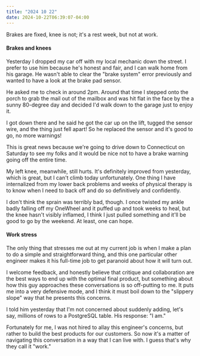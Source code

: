 ```yaml
---
title: "2024 10 22"
date: 2024-10-22T06:39:07-04:00
---
```


Brakes are fixed, knee is not; it's a rest week, but not at work.

#### Brakes and knees

Yesterday I dropped my car off with my local mechanic down the street. I prefer
to use him because he's honest and fair, and I can walk home from his garage. He
wasn't able to clear the "brake system" error previously and wanted to have a
look at the brake pad sensor.

He asked me to check in around 2pm. Around that time I stepped onto the porch to
grab the mail out of the mailbox and was hit flat in the face by the a sunny
80-degree day and decided I'd walk down to the garage just to enjoy it.

I got down there and he said he got the car up on the lift, tugged the sensor
wire, and the thing just fell apart! So he replaced the sensor and it's good to
go, no more warnings!

This is great news because we're going to drive down to Connecticut on Saturday
to see my folks and it would be nice not to have a brake warning going off the
entire time.

My left knee, meanwhile, still hurts. It's definitely improved from yesterday,
which is great, but I can't climb today unfortunately. One thing I have
internalized from my lower back problems and weeks of physical therapy is to
know when I need to back off and do so definitively and confidently.

I don't think the sprain was terribly bad, though. I once twisted my ankle badly
falling off my OneWheel and it puffed up and took weeks to heal, but the knee
hasn't visibly inflamed, I think I just pulled something and it'll be good to go
by the weekend. At least, one can hope.

#### Work stress

The only thing that stresses me out at my current job is when I make a plan to
do a simple and straightforward thing, and this one particular other engineer
makes it his full-time job to get paranoid about how it will turn out.

I welcome feedback, and honestly believe that critique and collaboration are the
best ways to end up with the optimal final product, but something about how this
guy approaches these conversations is so off-putting to me. It puts me into a
very defensive mode, and I think it must boil down to the "slippery slope" way
that he presents this concerns.

I told him yesterday that I'm not concerned about suddenly adding, let's say,
millions of rows to a PostgreSQL table. His response: "I am."

Fortunately for me, I was not hired to allay this engineer's concerns, but
rather to build the best products for our customers. So now it's a matter of
navigating this conversation in a way that I can live with. I guess that's why
they call it "work."
